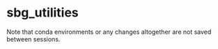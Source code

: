# sbg_utilities

Note that conda environments or any changes altogether are not saved between sessions. 
